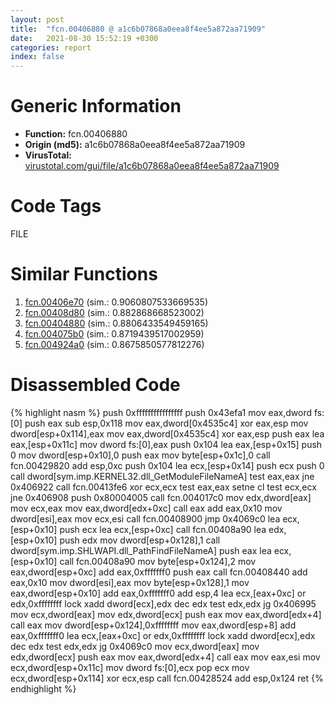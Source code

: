 ```yaml
---
layout: post
title:  "fcn.00406880 @ a1c6b07868a0eea8f4ee5a872aa71909"
date:   2021-08-30 15:52:19 +0300
categories: report
index: false
---
```


# Generic Information
- **Function:** fcn.00406880
- **Origin (md5):** a1c6b07868a0eea8f4ee5a872aa71909
- **VirusTotal:** [virustotal.com/gui/file/a1c6b07868a0eea8f4ee5a872aa71909][virustotal_ref]

# Code Tags
<span class="tag" id="FILE">FILE</span>


# Similar Functions

1. [fcn.00406e70][similar_1_ref] (sim.: 0.9060807533669535)
2. [fcn.00408d80][similar_2_ref] (sim.: 0.882868668523002)
3. [fcn.00404880][similar_3_ref] (sim.: 0.8806433549459165)
4. [fcn.004075b0][similar_4_ref] (sim.: 0.8719439517002959)
5. [fcn.004924a0][similar_5_ref] (sim.: 0.8675850577812276)


# Disassembled Code

{% highlight nasm %}
push 0xffffffffffffffff
push 0x43efa1
mov eax,dword fs:[0]
push eax
sub esp,0x118
mov eax,dword[0x4535c4]
xor eax,esp
mov dword[esp+0x114],eax
mov eax,dword[0x4535c4]
xor eax,esp
push eax
lea eax,[esp+0x11c]
mov dword fs:[0],eax
push 0x104
lea eax,[esp+0x15]
push 0
mov dword[esp+0x10],0
push eax
mov byte[esp+0x1c],0
call fcn.00429820
add esp,0xc
push 0x104
lea ecx,[esp+0x14]
push ecx
push 0
call dword[sym.imp.KERNEL32.dll_GetModuleFileNameA]
test eax,eax
jne 0x406922
call fcn.00413fe6
xor ecx,ecx
test eax,eax
setne cl
test ecx,ecx
jne 0x406908
push 0x80004005
call fcn.004017c0
mov edx,dword[eax]
mov ecx,eax
mov eax,dword[edx+0xc]
call eax
add eax,0x10
mov dword[esi],eax
mov ecx,esi
call fcn.00408900
jmp 0x4069c0
lea ecx,[esp+0x10]
push ecx
lea ecx,[esp+0xc]
call fcn.00408a90
lea edx,[esp+0x10]
push edx
mov dword[esp+0x128],1
call dword[sym.imp.SHLWAPI.dll_PathFindFileNameA]
push eax
lea ecx,[esp+0x10]
call fcn.00408a90
mov byte[esp+0x124],2
mov eax,dword[esp+0xc]
add eax,0xfffffff0
push eax
call fcn.00408440
add eax,0x10
mov dword[esi],eax
mov byte[esp+0x128],1
mov eax,dword[esp+0x10]
add eax,0xfffffff0
add esp,4
lea ecx,[eax+0xc]
or edx,0xffffffff
lock xadd dword[ecx],edx
dec edx
test edx,edx
jg 0x406995
mov ecx,dword[eax]
mov edx,dword[ecx]
push eax
mov eax,dword[edx+4]
call eax
mov dword[esp+0x124],0xffffffff
mov eax,dword[esp+8]
add eax,0xfffffff0
lea ecx,[eax+0xc]
or edx,0xffffffff
lock xadd dword[ecx],edx
dec edx
test edx,edx
jg 0x4069c0
mov ecx,dword[eax]
mov edx,dword[ecx]
push eax
mov eax,dword[edx+4]
call eax
mov eax,esi
mov ecx,dword[esp+0x11c]
mov dword fs:[0],ecx
pop ecx
mov ecx,dword[esp+0x114]
xor ecx,esp
call fcn.00428524
add esp,0x124
ret 
{% endhighlight %}


[similar_1_ref]: /report/fcn.00406e70@a1c6b07868a0eea8f4ee5a872aa71909
[similar_2_ref]: /report/fcn.00408d80@0aa2d73a5300dff2412388945614b507
[similar_3_ref]: /report/fcn.00404880@d59f9c4f445b9f980173dec064f55091
[similar_4_ref]: /report/fcn.004075b0@0aa2d73a5300dff2412388945614b507
[similar_5_ref]: /report/fcn.004924a0@be7fba7cc724acf4ae2900d99e0fc9c3
[virustotal_ref]: https://www.virustotal.com/gui/file/a1c6b07868a0eea8f4ee5a872aa71909